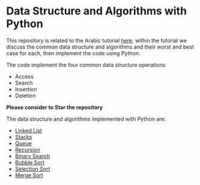# Data Structure and Algorithms with Python

This repository is related to the Arabic tutorial [here](https://www.facebook.com/MohamedAymanHassen/posts/1340680682935215), within the tutorial we discuss the common data structure and algorithms and their worst and best case for each, then implement the code using Python.

The code implement the four common data structure operations
  * Access
  * Search
  * Insertion
  * Deletion

**Please consider to Star the repository**

The data structure and algorithms implemented with Python are:
  * [Linked List](https://github.com/mohamedayman28/data_structure_and_algorithms/blob/main/linked_list.py)
  * [Stacks](https://github.com/mohamedayman28/data_structure_and_algorithms/blob/main/stacks.py)
  * [Queue](https://github.com/mohamedayman28/data_structure_and_algorithms/blob/main/queue.py)
  * [Recursion](https://github.com/mohamedayman28/data_structure_and_algorithms/blob/main/recursion.py)
  * [Binary Search](https://github.com/mohamedayman28/data_structure_and_algorithms/blob/main/binary_search.py)
  * [Bubble Sort](https://github.com/mohamedayman28/data_structure_and_algorithms/blob/main/bubble_sort.py)
  * [Selection Sort](https://github.com/mohamedayman28/data_structure_and_algorithms/blob/main/selection_sort.py)
  * [Merge Sort](https://github.com/mohamedayman28/data_structure_and_algorithms/blob/main/merge_sort.py)
